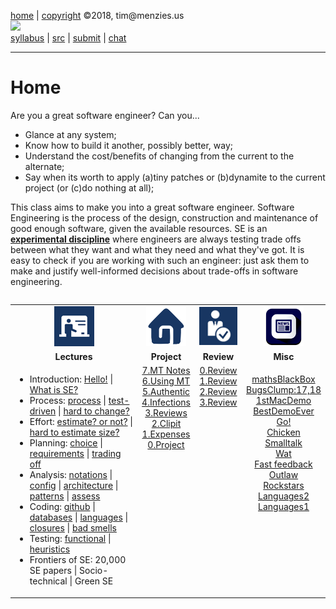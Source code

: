 [home](http://tiny.cc/seng18) |
[copyright](https://github.com/txt/seng18/blob/master/LICENSE.md) &copy;2018, tim&commat;menzies.us
<br>
[<img width=900 src="https://raw.githubusercontent.com/txt/seng18/master/img/banner.png">](http://tiny.cc/seng18)<br>
[syllabus](https://github.com/txt/seng18/blob/master/doc/syllabus.md) |
[src](https://github.com/txt/seng18/tree/master/src) |
[submit](http://tiny.cc/seng18give) |
[chat](https://seng18.slack.com/)


______



# Home

Are you a great software engineer? Can you...

- Glance at any system;
- Know how to build it another, possibly better, way;
- Understand the cost/benefits of changing from the current to the alternate;
- Say when its worth to apply (a)tiny patches or (b)dynamite to the current project (or (c)do nothing at all);

This class aims to make you into a great software engineer.
Software Engineering is the process of the
design,
construction and
maintenance of
good enough
software,
given the available resources.
SE is an <u>**experimental discipline**</u>
where engineers are always testing  trade offs between what
they want and  what they need and  what they've got. 
It is easy to check if you are working with  such an  engineer:
just ask them to 
make and
justify
well-informed decisions
about trade-offs
in software engineering.

<table width="100%" border=0 align=right>
<tr>
<td align=center><img  src="img/lectures.gif"></td>
<td align=center><img  src="img/homework.png"></td>
<td align=center><img  src="img/review.gif"></td>
<td align=center><img  src="img/news.png"></td>
</tr>
<tr>
<td align=center><b>Lectures</b></td>
<td align=center><b>Project</b>
</td><td align=center><b>Review </td>
<td align=center><b>Misc</b> </td>
</tr>
<tr>
<td valign=top  xwidth="100px">

<!-- -------------------------------- -->
<ul>
<li>
Introduction:
<a href="doc/lecture0.md">Hello!</a> 
| <a href="doc/lecture2.md">What is SE?</a>
<li>
Process:
<a href="doc/10process.md">process</a>
| <a href="doc/40tdd.md">test-driven</a>
| <a href="https://arxiv.org/abs/1609.04886">hard to change?</a>
<li>
Effort:
<a href="doc/50effort.md">estimate? or not?</a>
| <a href="https://arxiv.org/abs/1612.03240">hard to estimate size?</a>
<li>
Planning:
<a href="https://goo.gl/fxMvtz">choice</a>
| <a href="https://goo.gl/aLVvrT">requirements</a>
| <a href="img/eebm_cleaned.pdf">trading off</a><br>
<li>
Analysis:
<a href="doc/60notations.md">notations</a>
| <a href="https://arxiv.org/pdf/1701.07950.pdf">config</a>
| <a href="doc/30architectures.md">architecture</a>
| <a href="doc/35patterns.md">patterns</a>
| <a href="doc/genderMagFse16.pptx">assess</a>
<li>
Coding:
<a href="">github</a>
| <a href="doc/31sql.md">databases</a>
| <a href="">languages</a>
| <a href="doc/45closures.md">closures</a>
| <a href="https://arxiv.org/abs/1609.03614">bad smells</a>
<li>
Testing:
<a href="doc/80FunctionalTesting.pdf">functional</a>
| <a href="doc/81test.md">heuristics</a>

<li>Frontiers of SE:
20,000 SE papers
| Socio-technical
| Green SE
</ul>


<!-- -------------------------------- -->

</td><td align=center valign=top xwidth="100px">
<a href="https://goo.gl/wGmoXe">7.MT Notes</a><br>
<a href="img/usingMT.pdf">6.Using MT</a><br>
<a href="img/authentic.pdf">5.Authentic</a></br>
<a href="img/WhiteWolf.pdf">4.Infections</a><br>
<a href="img/AprilReport.pdf">3.Reviews</a><br>
<a href="https://github.com/cleebp/csc-510-group-g/blob/master/apr1/report/report.pdf">2.Clipit</a><br>
<a href="https://github.com/sandz-in/csc510_group_l/blob/master/april/Report.pdf">1.Expenses</a><br>
<a href="doc/project.md">0.Project</a>
</td>
<td align=center   valign=top xwidth="100px">
 <a href="doc/review0.md">0.Review</a> <br>
 <a href="doc/review1.md">1.Review</a> <br>
 <a href="doc/review2.md">2.Review</a> <br>
 <a href="doc/review3.md">3.Review</a>

<td align=center valign=top  xwidth="100px">

<a href="https://docs.google.com/spreadsheets/d/1Y28RZjp7FDWu7Q7gwEhHsI-1tiRxj2xcW89_CaLU8bQ/edit?usp=sharing">mathsBlackBox</a><br>
<a href="http://tiny.cc/nsf17">BugsClump:17,18</a><br>
<a href="https://www.youtube.com/watch?v=2B-XwPjn9YY">1stMacDemo</a><br>
<a href="https://www.youtube.com/watch?v=XiJA7_Sw9aM">BestDemoEver</a><br>
<a href="https://www.youtube.com/watch?v=wwoWei-GAPo">Go!</a><br>
<a href="https://www.youtube.com/watch?v=yL_-1d9OSdk">Chicken</a><br>
<a href="https://www.youtube.com/watch?v=AuXCc7WSczM">Smalltalk</a><br>
<a href="https://www.destroyallsoftware.com/talks/wat">Wat</a><br>
<a href="https://www.youtube.com/watch?v=nIonZ6-4nuU">Fast feedback</a><br>
<a href="https://www.youtube.com/watch?v=rRbY3TMUcgQ">Outlaw</a><br>
<a href="https://www.youtube.com/watch?v=nKIu9yen5nc">Rockstars</a><br>
<a href="http://unbox.org/doc/Seven%20More%20Languages%20in%20Seven%20Weeks.pdf">Languages2</a><br>
<a href="http://unbox.org/doc/Seven%20Languages%20in%20Seven%20Weeks%20A%20Pragmatic%20Guide%20to%20Learning%20Programming%20Languages.pdf">Languages1</a>
</td>
</tr>

</table>



